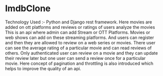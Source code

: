 # ImdbClone
Technology Used :- Python and Django rest framework.
Here movies are added on ott platforms and reviews or ratings of users analyze the movies
This is an api where admin can add Stream or OTT Platforms.
Movies or web shows can add on these streaming platforms. 
And users can register and then they are allowed to review on a web series or movies.
There user can see the average rating of a particular movie and can read reviews of others.
Only authenticated user can review on a movie and they can update their review later but one user can send a review once for a particular movie.
Here concept of pagination and throttling is also introduced which helps to improve the quality of an api.
